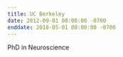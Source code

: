 ```yaml
---
title: UC Berkeley
date: 2012-09-01 00:00:00 -0700
enddate: 2018-05-01 00:00:00 -0700
---
```



PhD in Neuroscience